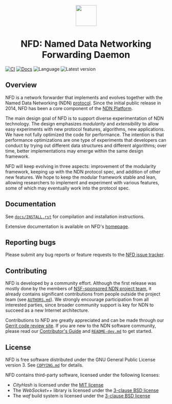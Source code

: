 <div align="center">

[<img alt height="65" src="docs/named_data_theme/static/ndn-logo.svg"/>](https://named-data.net/)

# NFD: Named Data Networking Forwarding Daemon

</div>

[![CI](https://github.com/named-data/NFD/actions/workflows/ci.yml/badge.svg)](https://github.com/named-data/NFD/actions/workflows/ci.yml)
[![Docs](https://github.com/named-data/NFD/actions/workflows/docs.yml/badge.svg)](https://github.com/named-data/NFD/actions/workflows/docs.yml)
![Language](https://img.shields.io/badge/C%2B%2B-17-blue)
![Latest version](https://img.shields.io/github/v/tag/named-data/NFD?label=Latest%20version)

## Overview

NFD is a network forwarder that implements and evolves together with the Named
Data Networking (NDN) [protocol](https://docs.named-data.net/NDN-packet-spec/).
Since the initial public release in 2014, NFD has been a core component of the
[NDN Platform](https://named-data.net/codebase/platform/).

The main design goal of NFD is to support diverse experimentation of NDN technology.  The
design emphasizes *modularity* and *extensibility* to allow easy experiments with new
protocol features, algorithms, new applications.  We have not fully optimized the code for
performance.  The intention is that performance optimizations are one type of experiments
that developers can conduct by trying out different data structures and different
algorithms; over time, better implementations may emerge within the same design framework.

NFD will keep evolving in three aspects: improvement of the modularity framework, keeping
up with the NDN protocol spec, and addition of other new features. We hope to keep the
modular framework stable and lean, allowing researchers to implement and experiment with
various features, some of which may eventually work into the protocol spec.

## Documentation

See [`docs/INSTALL.rst`](docs/INSTALL.rst) for compilation and installation instructions.

Extensive documentation is available on NFD's [homepage](https://docs.named-data.net/NFD/).

## Reporting bugs

Please submit any bug reports or feature requests to the
[NFD issue tracker](https://redmine.named-data.net/projects/nfd/issues).

## Contributing

NFD is developed by a community effort.  Although the first release was mostly done by the
members of [NSF-sponsored NDN project team](https://named-data.net/project/participants/),
it already contains significant contributions from people outside the project team (see
[`AUTHORS.md`](AUTHORS.md)).  We strongly encourage participation from all interested parties,
since broader community support is key for NDN to succeed as a new Internet architecture.

Contributions to NFD are greatly appreciated and can be made through our
[Gerrit code review site](https://gerrit.named-data.net/).
If you are new to the NDN software community, please read our
[Contributor's Guide](https://github.com/named-data/.github/blob/main/CONTRIBUTING.md)
and [`README-dev.md`](README-dev.md) to get started.

## License

NFD is free software distributed under the GNU General Public License version 3.
See [`COPYING.md`](COPYING.md) for details.

NFD contains third-party software, licensed under the following licenses:

* *CityHash* is licensed under the
  [MIT license](https://github.com/google/cityhash/blob/master/COPYING)
* The *WebSocket++* library is licensed under the
  [3-clause BSD license](https://github.com/zaphoyd/websocketpp/blob/0.8.1/COPYING)
* The *waf* build system is licensed under the [3-clause BSD license](waf)
